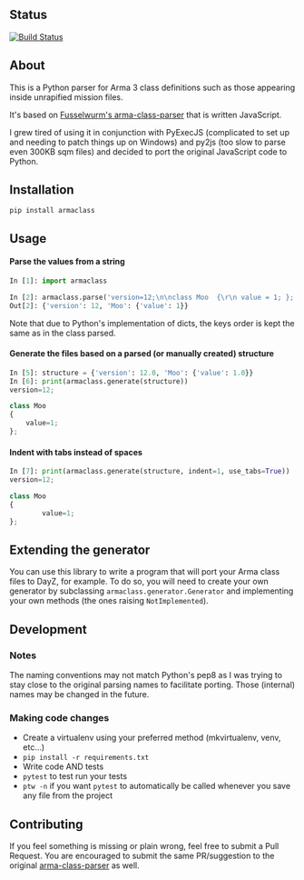 ## Status

[![Build Status](https://travis-ci.org/overfl0/Armaclass.svg?branch=master)](https://travis-ci.org/overfl0/Armaclass)

## About
This is a Python parser for Arma 3 class definitions such as those appearing inside unrapified mission files.

It's based on [Fusselwurm's arma-class-parser](https://github.com/Fusselwurm/arma-class-parser) that is written
JavaScript.

I grew tired of using it in conjunction with PyExecJS (complicated to set up and needing to patch things up on
Windows) and py2js (too slow to parse even 300KB sqm files) and decided to port the original JavaScript code to
Python.

## Installation

```
pip install armaclass
```

## Usage
#### Parse the values from a string
```python
In [1]: import armaclass

In [2]: armaclass.parse('version=12;\n\nclass Moo  {\r\n value = 1; };')
Out[2]: {'version': 12, 'Moo': {'value': 1}}
```

Note that due to Python's implementation of dicts, the keys order is kept the same
as in the class parsed.

#### Generate the files based on a parsed (or manually created) structure
```python
In [5]: structure = {'version': 12.0, 'Moo': {'value': 1.0}}
In [6]: print(armaclass.generate(structure))
version=12;

class Moo
{
    value=1;
};
```

#### Indent with tabs instead of spaces
```python
In [7]: print(armaclass.generate(structure, indent=1, use_tabs=True))
version=12;

class Moo
{
        value=1;
};
```

## Extending the generator
You can use this library to write a program that will port your Arma class files to DayZ, for example.
To do so, you will need to create your own generator by subclassing `armaclass.generator.Generator` and implementing
your own methods (the ones raising `NotImplemented`).

## Development
### Notes
The naming conventions may not match Python's pep8 as I was trying to stay close to the original parsing names to
facilitate porting. Those (internal) names may be changed in the future.

### Making code changes 
- Create a virtualenv using your preferred method (mkvirtualenv, venv, etc...)
- `pip install -r requirements.txt`
- Write code AND tests
- `pytest` to test run your tests
- `ptw -n` if you want `pytest` to automatically be called whenever
  you save any file from the project

## Contributing
If you feel something is missing or plain wrong, feel free to submit a Pull Request. You are encouraged to submit the
same PR/suggestion to the original [arma-class-parser](https://github.com/Fusselwurm/arma-class-parser) as well.
